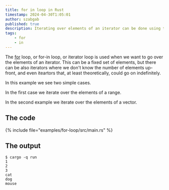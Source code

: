 ```yaml
---
title: for in loop in Rust
timestamp: 2024-04-30T1:05:01
author: szabgab
published: true
description: Iterating over elements of an iterator can be done using the for-in loop, aka. iterator loop.
tags:
    - for
    - in
---
```


The [for](https://doc.rust-lang.org/std/keyword.for.html) loop, or for-in loop, or iterator loop is used when we want to
go over the elements of an iterator. This can be a fixed set of elements, but there can be also iterators where we don't know
the number of elements up-front, and even iteartors that, at least theoretically, could go on indefinitely.

In this example we see two simple cases.

In the first case we iterate over the elements of a range.

In the second example we iterate over the elements of a vector.


## The code

{% include file="examples/for-loop/src/main.rs" %}

## The output

```
$ cargo -q run
1
2
3
cat
dog
mouse
```


